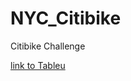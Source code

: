 # NYC_Citibike
Citibike Challenge

[link to Tableu](https://public.tableau.com/app/profile/sreeja.karanam/viz/CitibikeStory_16634210032940/CitibikeStory?publish=yes)


